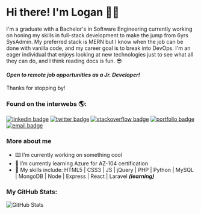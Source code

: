 # Hi there! I'm Logan 👨‍💻
I'm a graduate with a Bachelor's in Software Engineering currently working on honing my skills in full-stack development to make the jump from 6yrs SysAdmin. My preferred stack is MERN but I know when the job can be done with vanilla code, and my career goal is to break into DevOps. I'm an eager individual that enjoys looking at new technologies just to see what all they can do, and I think reading docs is fun. 😎

#### *Open to remote job opportunities as a Jr. Developer!*

Thanks for stopping by!


### Found on the interwebs 🌎:
[![linkedin badge](https://img.shields.io/badge/Logan_Poynter-30302f?style=flat&logo=linkedin)](https://www.linkedin.com/in/logan-poynter)
[![twitter badge](https://img.shields.io/badge/@loganpoynterdev-30302f?style=flat&logo=twitter)](https://twitter.com/loganpoynterdev)
[![stackoverflow badge](https://img.shields.io/badge/StackOverflow-30302f?style=flat&logo=stack-overflow)](https://stackoverflow.com/users/12128403/logan-poynter)
[![portfolio badge](https://img.shields.io/badge/My_Portfolio-30302f?style=flat&logo=google-chrome)](https://loganpoynter.dev)
[![email badge](https://img.shields.io/badge/Email_Me-30302f?style=flat&logo=gmail)](mailto:contact@loganpoynter.dev)

### More about me
- ⌨️ I’m currently working on something cool
- 🎉 I’m currently learning Azure for AZ-104 certification 
- 🚀 My skills include: HTML5 | CSS3 | JS | jQuery | PHP | Python | MySQL | MongoDB | Node | Express | React | Laravel <b><i>(learning)</b></i>  

### My GitHub Stats:
![GitHub Stats](https://github-readme-stats.vercel.app/api?username=loganpoynterdev&show_icons=true)
